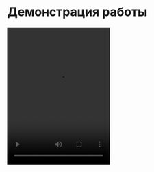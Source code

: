 # Демонстрация работы

<video width="240" height="320" controls>
  <source src="git_video/WeatherFragment.mp4" type="video/mp4">
  Your browser does not support the video tag.
</video>
